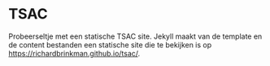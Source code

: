 # TSAC
Probeerseltje met een statische TSAC site. Jekyll maakt van de template en de content bestanden een statische site die te
bekijken is op https://richardbrinkman.github.io/tsac/.
